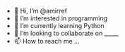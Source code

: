 - 👋 Hi, I’m @amirref
- 👀 I’m interested in programming
- 🌱 I’m currently learning Python
- 💞️ I’m looking to collaborate on _____
- 📫 How to reach me ...

<!---
amirref/amirref is a ✨ special ✨ repository because its `README.md` (this file) appears on your GitHub profile.
You can click the Preview link to take a look at your changes.
--->
